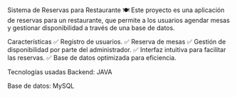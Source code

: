 Sistema de Reservas para Restaurante 🍽️
Este proyecto es una aplicación de reservas para un restaurante, que permite a los usuarios agendar mesas y gestionar disponibilidad a través de una base de datos.

Características
✅ Registro de usuarios.
✅ Reserva de mesas
✅ Gestión de disponibilidad por parte del administrador.
✅ Interfaz intuitiva para facilitar las reservas.
✅ Base de datos optimizada para eficiencia.

Tecnologías usadas
Backend: JAVA

Base de datos: MySQL
